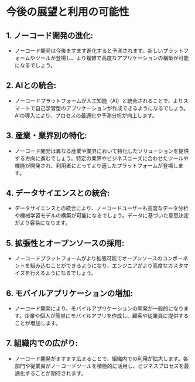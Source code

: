 # 今後の展望と利用の可能性

## 1. **ノーコード開発の進化:**
   - ノーコード開発は今後ますます進化すると予測されます。新しいプラットフォームやツールが登場し、より複雑で高度なアプリケーションの構築が可能になるでしょう。

## 2. **AIとの統合:**
   - ノーコードプラットフォームが人工知能（AI）と統合されることで、よりスマートで自己学習型のアプリケーションが作成できるようになるでしょう。AIの導入により、プロセスの最適化や予測分析が向上します。

## 3. **産業・業界別の特化:**
   - ノーコード開発は異なる産業や業界において特化したソリューションを提供する方向に進むでしょう。特定の業界やビジネスニーズに合わせたツールや機能が開発され、利用者にとってより適したプラットフォームが登場します。

## 4. **データサイエンスとの統合:**
   - データサイエンスとの統合により、ノーコードユーザーも高度なデータ分析や機械学習モデルの構築が可能になるでしょう。データに基づいた意思決定がより容易になります。

## 5. **拡張性とオープンソースの採用:**
   - ノーコードプラットフォームがより拡張可能でオープンソースのコンポーネントを組み込むことができるようになり、エンジニアがより高度なカスタマイズを行えるようになるでしょう。

## 6. **モバイルアプリケーションの増加:**
   - ノーコード開発により、モバイルアプリケーションの開発が一般的になります。企業や個人が簡単にモバイルアプリを作成し、顧客や従業員に提供することが増加します。

## 7. **組織内での広がり:**
   - ノーコード開発がますます広まることで、組織内での利用が拡大します。各部門や従業員がノーコードツールを積極的に活用し、ビジネスプロセスを最適化することが期待されます。
